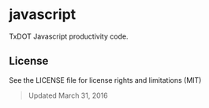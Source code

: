javascript
==========

TxDOT Javascript productivity code.

## License ##

See the LICENSE file for license rights and limitations (MIT)

> Updated March 31, 2016
